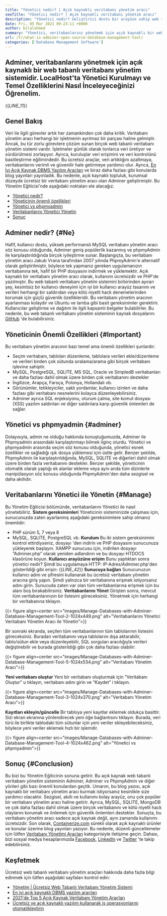 ```yaml
---
title: "Yönetici nedir? | Açık kaynaklı veritabanı yönetim aracı" 
seoTitle: "Yönetici nedir? | Açık kaynaklı veritabanı yönetim aracı" 
description: "Yönetici nedir? Geliştirici dostu bir arayüze sahip web tabanlı bir veritabanı yönetim sistemi. Veritabanlarının açık kaynaklı bir yöneticiyle nasıl yönetileceğini tartışalım." 
date: Fri, 05 Mar 2021 09:23:11 +0000
author: bilalahmed
summary: "Yönetici, veritabanlarını yönetmek için açık kaynaklı bir web tabanlı veritabanı yönetim sistemidir. LocalHost'ta Yönetici Kurulmayı ve Temel Özelliklerini Nasıl İnceleyeceğinizi Öğrenelim." 
url: /tr/what-is-adminer-open-source-database-management-tool/
categories: ['Database Management Software']
---
```


## Adminer, veritabanlarını yönetmek için açık kaynaklı bir web tabanlı veritabanı yönetim sistemidir. LocalHost'ta Yönetici Kurulmayı ve Temel Özelliklerini Nasıl İnceleyeceğinizi Öğrenelim.
{{_LINE_11_}}

## Genel Bakış
Veri ile ilgili görevler artık her zamankinden çok daha kritik. Veritabanı yönetim aracı herhangi bir işletmenin ayrılmaz bir parçası haline gelmiştir. Ancak, bu tür zorlu görevlere çözüm sunan birçok web tabanlı veritabanı yönetim sistemi vardır. İşletmeler günlük olarak tonlarca veri üretiyor ve sürdürülmesi zorlaşıyor. Ayrıca, kuruluşlar veri erişimini ve veri kontrolünü basitleştirme eğilimindedir. Bu ücretsiz araçlar, veri artıklığını azaltmaya, veritabanlarını verimli ve güvenilir hale getirmeye yardımcı olur. Ayrıca, [En İyi Açık Kaynak DBMS Yazılım Araçları][1] ve biraz daha fazlası gibi konularda blog yayınları yayınladık.
Bu nedenle, açık kaynaklı topluluk, kurumsal düzeyde ücretsiz bir veritabanı yönetim aracı olan Adminer geliştirmiştir. Bu Yönetim Eğiticisi'nde aşağıdaki noktaları ele alacağız.
  * [Yönetici nedir?][2]
  * [Yöneticinin önemli özellikleri][3]
  * [Yönetici vs phpmyadmin][4]
  * [Veritabanlarını Yönetici Yönetin][5]
  * [Sonuç][6]

## Adminer nedir?   {#Ne}
Hafif, kullanıcı dostu, yüksek performanslı MySQL veritabanı yönetim aracı söz konusu olduğunda, Adminer geniş popülerlik kazanmış ve phpmyAdmin ile karşılaştırıldığında birçok iyileştirme sunar. Başlangıçta, bu veritabanı yönetim aracı Jakub Vrana tarafından 2007 yılında PhpmyAdmin'e alternatif olarak geliştirilmiştir, böylece tek yapmanız gereken uygulamanızın veritabanına tek, hafif bir PHP dosyasını indirmek ve yüklemektir.
Açık kaynaklı bir veritabanı yönetim aracı olarak, kullanımı ücretsizdir ve PHP'de yazılmıştır. Bu web tabanlı veritabanı yönetim sistemini birbirinden ayıran şey, kesintisiz bir kullanıcı deneyimi için iyi bir kullanıcı arayüz tasarımı ve verileri herhangi bir saldırıdan veya kötü niyetli hack denemelerinden korumak için güçlü güvenlik özellikleridir. Bu veritabanı yönetim aracının ayarlanması kolaydır ve Ubuntu ve lamba gibi basit gereksinimler gerektirir. Kullanıcılar geliştirme ve dağıtım ile ilgili kapsamlı belgeler bulabilirler. Bu nedenle, bu web tabanlı veritabanı yönetim sisteminin kaynak dosyalarını [GitHub][7] 'de bulabilirsiniz.

## Yöneticinin Önemli Özellikleri   {#Important}
Bu veritabanı yönetim aracının bazı temel ama önemli özellikleri şunlardır:
  * Seçim veritabanı, tabloları düzenleme, tablolara verileri ekle/düzenleme ve verileri birden çok sütunda sıralama/arama gibi birçok veritabanı işlevine sahiptir.
  * MySQL, PostgreSQL, SQLITE, MS SQL, Oracle ve SimpledB veritabanları ve daha fazlası dahil olmak üzere birden çok veritabanını destekler
  * İngilizce, Arapça, Farsça, Polonya, Hollandalı vb.
  * Görünümler, tetikleyiciler, saklı yordamlar, kullanıcı izinleri ve daha fazlası gibi veritabanı nesnelerini kolayca düzenleyebilirsiniz.
  * Adminer ayrıca SQL enjeksiyonu, oturum çalma, site komut dosyası (XSS) yazılım saldırıları ve diğer saldırılara karşı güvenlik önlemleri de sağlar.

## Yönetici vs phpmyadmin   {#adminer}
Dolayısıyla, admin ne olduğu hakkında konuştuğumuzda, Adminer ile Phpmyadmin arasındaki karşılaştırmayı bilmek ilginç olurdu. Yönetici ve phpmyadmin arasında seçim söz konusu olduğunda, yönetici esnek özellikler ve sağladığı ışık dosya yüklemesi için üstte gelir. Benzer şekilde, PhpmyAdmin ile karşılaştırıldığında, MySQL, SQLITE ve diğerleri dahil olmak üzere birden fazla veritabanını destekler. Benzer şekilde, yöneticinin otomatik olarak yaptığı ek alanlar ekleme veya aynı anda tüm dizinlerle manipülasyon söz konusu olduğunda PhpmyAdmin'den daha sezgisel ve daha akıllıdır.

## Veritabanlarını Yönetici ile Yönetin   {#Manage}
Bu Yönetim Eğiticisi bölümünde, veritabanlarını Yönetici ile nasıl yönetebiliriz.
**Sistem gereksinimleri**
Yöneticinin sisteminizde çalışması için, sunucunuzda zaten ayarlanmış aşağıdaki gereksinimlere sahip olmanız önemlidir:
  * PHP sürüm 5, 7 veya 8
  * MySQL, SQLITE, PostgreSQL vb.
**Kurulum**
Bu iki sistem gereksinimini kontrol ettirdiyseniz, dosyayı [][8] 'den indirin ve PHP dosyasını sunucunuza yükleyerek başlayın. XAMPP sunucusu için, indirilen dosyayı “Adminer.php” olarak yeniden adlandırın ve bu dosyayı HTDOCS klasörüne koyun.
**Kullanıcı arayüzüne erişim** 
Bunu yaptıktan sonra yönetici nedir? Şimdi bu uygulamaya HTTP: IP-Adres/Adminer.php'den gösterildiği gibi erişin:
{{_LINE_42_}}
**Sunucuya bağlan**
Sunucunuzun kullanıcı adını ve şifresini kullanarak bu ücretsiz veritabanı yönetim aracına giriş yapın. Şimdi yalnızca bir veritabanına erişmek istiyorsanız adını girin. Sunucuda zaten var olan tüm veritabanlarına erişmek için bu alanı boş bırakabilirsiniz.
**Veritabanlarını Yönet** 
Girişten sonra, mevcut tüm veritabanlarınızın bir listesini göreceksiniz. Yönetmek için herhangi bir veritabanına tıklayın.

{{< figure align=center src="images/Manage-Databases-with-Adminer-Database-Management-Tool-2-1024x449.png" alt="Veritabanlarını Yönetici Veritabanı Yönetim Aracı ile Yönetin">}}

Bir sonraki ekranda, seçilen tüm veritabanlarının tüm tablolarının listesini göreceksiniz. Buradan veritabanını veya tablolarını dışa aktarabilir, tablo/sütun ekle veya düzenleyebilir, SQL sorguları aracılığıyla verileri değiştirebilir ve burada gösterildiği gibi çok daha fazlası olabilir:

{{< figure align=center src="images/Manage-Databases-with-Adminer-Database-Management-Tool-5-1024x534.png" alt="Veritabanı Yönetim Aracı">}}

**Yeni veritabanı oluştur** 
Yeni bir veritabanı oluşturmak için “Veritabanı Oluştur” u tıklayın, veritabanı adını girin ve “Kaydet” i tıklayın.

{{< figure align=center src="images/Manage-Databases-with-Adminer-Database-Management-Tool-3-1024x370.png" alt="Veritabanı Yönetim Aracı">}}

**Kayıtları ekleyin/güncelle** 
Bir tabloya yeni kayıtlar eklemek oldukça basittir. Sizi ekran ekranına yönlendirecek yeni öğe bağlantısını tıklayın. Burada, veri türü ile birlikte tablodaki tüm sütunlar için yeni veriler ekleyebileceksiniz, böylece yeni veriler eklemek hızlı bir işlemdir.

{{< figure align=center src="images/Manage-Databases-with-Adminer-Database-Management-Tool-4-1024x462.png" alt="Yönetici vs phpmyadmin">}}


## Sonuç   {#Conclusion}
Bu bizi bu Yönetim Eğiticinin sonuna getirir. Bu açık kaynak web tabanlı veritabanı yönetim sisteminin Adminer, Adminer vs PhpmyAdmin ve diğer yönleri gibi bazı önemli konulardan geçtik. Umarım, bu blog yazısı, açık kaynaklı bir veritabanı yönetim aracı kurmak istiyorsanız kesinlikle size yardımcı olacaktır. Sezgisel, akıllı ve kullanımı kolay arayüz, onu çok popüler bir veritabanı yönetim aracı haline getirir. Ayrıca, MySQL, SQLITE, MongoDB ve çok daha fazlası dahil olmak üzere birçok veritabanını ve kötü niyetli hack olaylarını korumak ve önlemek için güvenlik önlemleri destekler. Sonuçta, bu veritabanı yönetim aracı sadece açık kaynak değil, aynı zamanda kullanımı ücretsizdir.
Son olarak, [Containerize.com][9] sürekli olarak açık kaynaklı ürünler ve konular üzerine blog yayınları yazıyor. Bu nedenle, düzenli güncellemeler için lütfen [Veritabanı Yönetimi Araçları][10] kategorisiyle iletişime geçin. Dahası, bizi sosyal medya hesaplarımızda [Facebook][11], [LinkedIn][12] ve [Twitter][13] 'te takip edebilirsiniz.

## Keşfetmek
Ücretsiz web tabanlı veritabanı yönetim araçları hakkında daha fazla bilgi edinmek için lütfen aşağıdaki sayfaları kontrol edin:
  * [Yönetim | Ücretsiz Web Tabanlı Veritabanı Yönetim Sistemi][14]
  * [En iyi açık kaynaklı DBMS yazılım araçları][1]
  * [2021'de Top 5 Açık Kaynak Veritabanı Yönetim Araçları][15]
  * [Ücretsiz ve açık kaynaklı yazılım kullanarak iş operasyonlarını otomatikleştirin][16]

  
[1]: https://products.containerize.com/database-management
[2]: #what
[3]: #important
[4]: #adminer
[5]: #manage
[6]: #conclusion
[7]: https://github.com/vrana/adminer
[8]: https://www.adminer.org/
[9]: https://www.containerize.com/
[10]: https://products.containerize.com/database-management/
[11]: https://web.facebook.com/containerize
[12]: https://www.linkedin.com/company/containerize/
[13]: https://twitter.com/containerize_co
[14]: https://products.containerize.com/database-management/adminer
[15]: https://blog.containerize.com/2021/01/16/top-5-open-source-database-management-tools-in-2021/
[16]: https://blog.containerize.com/blogging/automate-business-operations-using-open-source-software/
